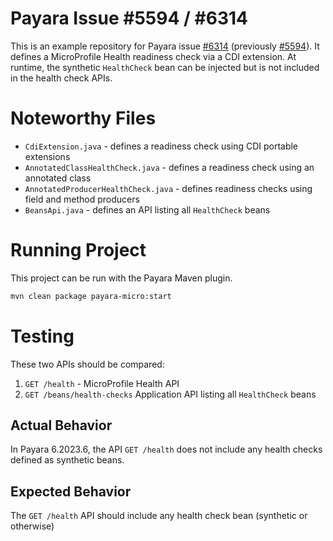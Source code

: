# Payara Issue #5594 / #6314
This is an example repository for Payara issue [#6314](https://github.com/payara/Payara/issues/6314) (previously [#5594](https://github.com/payara/Payara/issues/5594)). It defines a MicroProfile Health readiness check via a CDI extension. At runtime, the synthetic `HealthCheck` bean can be injected but is not included in the health check APIs.

# Noteworthy Files
* `CdiExtension.java` - defines a readiness check using CDI portable extensions
* `AnnotatedClassHealthCheck.java` - defines a readiness check using an annotated class
* `AnnotatedProducerHealthCheck.java` - defines readiness checks using field and method producers
* `BeansApi.java` - defines an API listing all `HealthCheck` beans

# Running Project
This project can be run with the Payara Maven plugin.
```bash
mvn clean package payara-micro:start
```

# Testing
These two APIs should be compared:
1. `GET /health` - MicroProfile Health API
1. `GET /beans/health-checks` Application API listing all `HealthCheck` beans

## Actual Behavior
In Payara 6.2023.6, the API `GET /health` does not include any health checks defined as synthetic beans.

## Expected Behavior
The `GET /health` API should include any health check bean (synthetic or otherwise)
